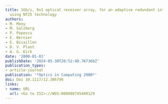 ```yaml
---
title: 1Gb/s, 9x1 optical receiver array, for an adaptive redundant interconnect system,
  using NT25 technology
authors:
- M. Mony
- M. Salzberg
- P. Popescu
- E. Bernier
- E. Bisaillon
- D. V. Plant
- A. G. Kirk
date: '2000-01-01'
publishDate: '2024-05-30T20:52:40.767366Z'
publication_types:
- article-journal
publication: '*Optics in Computing 2000*'
doi: Doi 10.1117/12.386796
links:
- name: URL
  url: <Go to ISI>://WOS:000088745400129
---
```

